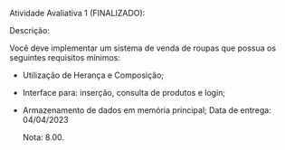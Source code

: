Atividade Avaliativa 1 (FINALIZADO):

Descrição:

  Você deve implementar um sistema de venda de roupas que possua os seguintes requisitos mínimos:
  - Utilização de Herança e Composição;
  - Interface para: inserção, consulta de produtos e login;
  - Armazenamento de dados em memória principal;
    Data de entrega: 04/04/2023
    
    Nota: 8.00.
  
  
  
  
